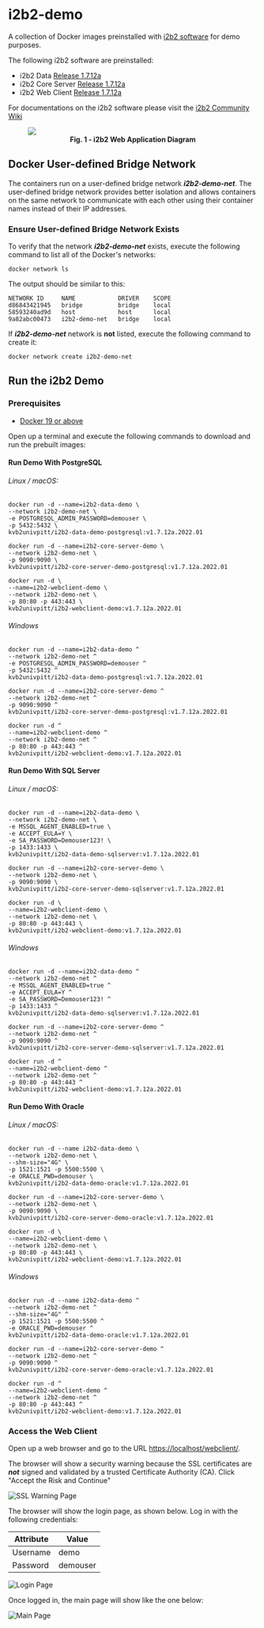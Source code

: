 # i2b2-demo

A collection of Docker images preinstalled with [i2b2 software](https://www.i2b2.org/software/index.html) for demo purposes.

The following i2b2 software are preinstalled:

- i2b2 Data [Release 1.7.12a](https://github.com/i2b2/i2b2-data/releases/tag/v1.7.12a.0001)
- i2b2 Core Server [Release 1.7.12a](https://github.com/i2b2/i2b2-core-server/releases/tag/v1.7.12a.0002)
- i2b2 Web Client [Release 1.7.12a](https://github.com/i2b2/i2b2-webclient/releases/tag/v1.7.12a.0002)

For documentations on the i2b2 software please visit the [i2b2 Community Wiki](https://community.i2b2.org/wiki/)

<figure>
    <img src = "./img/i2b2_flow.png" />
    <figcaption align="center">
        <b>Fig. 1 - i2b2 Web Application Diagram</b>
    </figcaption>
</figure>

## Docker User-defined Bridge Network

The containers run on a user-defined bridge network ***i2b2-demo-net***.  The user-defined bridge network provides better isolation and allows containers on the same network to communicate with each other using their container names instead of their IP addresses.

### Ensure User-defined Bridge Network Exists

To verify that the network ***i2b2-demo-net*** exists, execute the following command to list all of the Docker's networks:

```
docker network ls
```

The output should be similar to this:

```
NETWORK ID     NAME            DRIVER    SCOPE
d86843421945   bridge          bridge    local
58593240ad9d   host            host      local
9a82abc00473   i2b2-demo-net   bridge    local
```

If ***i2b2-demo-net*** network is **not** listed, execute the following command to create it:

```
docker network create i2b2-demo-net
```

## Run the i2b2 Demo

### Prerequisites

- [Docker 19 or above](https://docs.docker.com/get-docker/)

Open up a terminal and execute the following commands to download and run the prebuilt images:

#### Run Demo With PostgreSQL

###### Linux / macOS:

```
docker run -d --name=i2b2-data-demo \
--network i2b2-demo-net \
-e POSTGRESQL_ADMIN_PASSWORD=demouser \
-p 5432:5432 \
kvb2univpitt/i2b2-data-demo-postgresql:v1.7.12a.2022.01

docker run -d --name=i2b2-core-server-demo \
--network i2b2-demo-net \
-p 9090:9090 \
kvb2univpitt/i2b2-core-server-demo-postgresql:v1.7.12a.2022.01

docker run -d \
--name=i2b2-webclient-demo \
--network i2b2-demo-net \
-p 80:80 -p 443:443 \
kvb2univpitt/i2b2-webclient-demo:v1.7.12a.2022.01
```

###### Windows

```
docker run -d --name=i2b2-data-demo ^
--network i2b2-demo-net ^
-e POSTGRESQL_ADMIN_PASSWORD=demouser ^
-p 5432:5432 ^
kvb2univpitt/i2b2-data-demo-postgresql:v1.7.12a.2022.01

docker run -d --name=i2b2-core-server-demo ^
--network i2b2-demo-net ^
-p 9090:9090 ^
kvb2univpitt/i2b2-core-server-demo-postgresql:v1.7.12a.2022.01

docker run -d ^
--name=i2b2-webclient-demo ^
--network i2b2-demo-net ^
-p 80:80 -p 443:443 ^
kvb2univpitt/i2b2-webclient-demo:v1.7.12a.2022.01
```

#### Run Demo With SQL Server

###### Linux / macOS:

```
docker run -d --name=i2b2-data-demo \
--network i2b2-demo-net \
-e MSSQL_AGENT_ENABLED=true \
-e ACCEPT_EULA=Y \
-e SA_PASSWORD=Demouser123! \
-p 1433:1433 \
kvb2univpitt/i2b2-data-demo-sqlserver:v1.7.12a.2022.01

docker run -d --name=i2b2-core-server-demo \
--network i2b2-demo-net \
-p 9090:9090 \
kvb2univpitt/i2b2-core-server-demo-sqlserver:v1.7.12a.2022.01

docker run -d \
--name=i2b2-webclient-demo \
--network i2b2-demo-net \
-p 80:80 -p 443:443 \
kvb2univpitt/i2b2-webclient-demo:v1.7.12a.2022.01
```

###### Windows

```
docker run -d --name=i2b2-data-demo ^
--network i2b2-demo-net ^
-e MSSQL_AGENT_ENABLED=true ^
-e ACCEPT_EULA=Y ^
-e SA_PASSWORD=Demouser123! ^
-p 1433:1433 ^
kvb2univpitt/i2b2-data-demo-sqlserver:v1.7.12a.2022.01

docker run -d --name=i2b2-core-server-demo ^
--network i2b2-demo-net ^
-p 9090:9090 ^
kvb2univpitt/i2b2-core-server-demo-sqlserver:v1.7.12a.2022.01

docker run -d ^
--name=i2b2-webclient-demo ^
--network i2b2-demo-net ^
-p 80:80 -p 443:443 ^
kvb2univpitt/i2b2-webclient-demo:v1.7.12a.2022.01
```

#### Run Demo With Oracle

###### Linux / macOS:

```
docker run -d --name i2b2-data-demo \
--network i2b2-demo-net \
--shm-size="4G" \
-p 1521:1521 -p 5500:5500 \
-e ORACLE_PWD=demouser \
kvb2univpitt/i2b2-data-demo-oracle:v1.7.12a.2022.01

docker run -d --name=i2b2-core-server-demo \
--network i2b2-demo-net \
-p 9090:9090 \
kvb2univpitt/i2b2-core-server-demo-oracle:v1.7.12a.2022.01

docker run -d \
--name=i2b2-webclient-demo \
--network i2b2-demo-net \
-p 80:80 -p 443:443 \
kvb2univpitt/i2b2-webclient-demo:v1.7.12a.2022.01
```

###### Windows

```
docker run -d --name i2b2-data-demo ^
--network i2b2-demo-net ^
--shm-size="4G" ^
-p 1521:1521 -p 5500:5500 ^
-e ORACLE_PWD=demouser ^
kvb2univpitt/i2b2-data-demo-oracle:v1.7.12a.2022.01

docker run -d --name=i2b2-core-server-demo ^
--network i2b2-demo-net ^
-p 9090:9090 ^
kvb2univpitt/i2b2-core-server-demo-oracle:v1.7.12a.2022.01

docker run -d ^
--name=i2b2-webclient-demo ^
--network i2b2-demo-net ^
-p 80:80 -p 443:443 ^
kvb2univpitt/i2b2-webclient-demo:v1.7.12a.2022.01
```

### Access the Web Client

Open up a web browser and go to the URL [https://localhost/webclient/](https://localhost/webclient/).

The browser will show a security warning because the SSL certificates are ***not*** signed and validated by a trusted Certificate Authority (CA).  Click "Accept the Risk and Continue"

![SSL Warning Page](./img/ssl_warning.png)

The browser will show the login page, as shown below.  Log in with the following credentials:

| Attribute | Value    |
|-----------|----------|
| Username  | demo     |
| Password  | demouser |

![Login Page](./img/login_page.png)

Once logged in, the main page will show like the one below:

![Main Page](./img/main_page.png)
